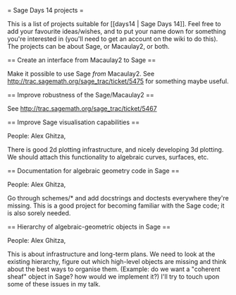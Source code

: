= Sage Days 14 projects =

This is a list of projects suitable for [[days14 | Sage Days 14]].  Feel free to add your favourite ideas/wishes, and to put your name down for something you're interested in (you'll need to get an account on the wiki to do this).  The projects can be about Sage, or Macaulay2, or both.

== Create an interface from Macaulay2 to Sage ==

Make it possible to use Sage *from* Macaulay2.  See http://trac.sagemath.org/sage_trac/ticket/5475 for something maybe useful.

== Improve robustness of the Sage/Macaulay2 ==

See http://trac.sagemath.org/sage_trac/ticket/5467

== Improve Sage visualisation capabilities ==

People: Alex Ghitza, 

There is good 2d plotting infrastructure, and nicely developing 3d plotting.  We should attach this functionality to algebraic curves, surfaces, etc.


== Documentation for algebraic geometry code in Sage ==

People: Alex Ghitza, 

Go through schemes/* and add docstrings and doctests everywhere they're missing.  This is a good project for becoming familiar with the Sage code; it is also sorely needed.


== Hierarchy of algebraic-geometric objects in Sage ==

People: Alex Ghitza, 

This is about infrastructure and long-term plans.  We need to look at the existing hierarchy, figure out which high-level objects are missing and think about the best ways to organise them.  (Example: do we want a "coherent sheaf" object in Sage?  how would we implement it?)  I'll try to touch upon some of these issues in my talk.
